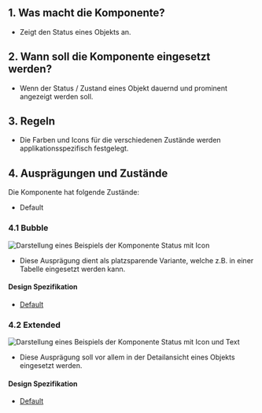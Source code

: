 ## 1. Was macht die Komponente?
* Zeigt den Status eines Objekts an.


## 2. Wann soll die Komponente eingesetzt werden?
* Wenn der Status / Zustand eines Objekt dauernd und prominent angezeigt werden soll. 


## 3. Regeln
* Die Farben und Icons für die verschiedenen Zustände werden applikationsspezifisch festgelegt.


## 4. Ausprägungen und Zustände
Die Komponente hat folgende Zustände:
* Default

### 4.1 Bubble
![Darstellung eines Beispiels der Komponente Status mit Icon](https://raw.githubusercontent.com/sbb-design-systems/sbb-design-system/master/webapp/components/status/images/Status_Bubble.png 'class: image')
* Diese Ausprägung dient als platzsparende Variante, welche z.B. in einer Tabelle eingesetzt werden kann.

#### Design Spezifikation
* [Default](https://sbb.invisionapp.com/d/main#/console/17140415/394674923/inspect)

### 4.2 Extended 
![Darstellung eines Beispiels der Komponente Status mit Icon und Text](https://raw.githubusercontent.com/sbb-design-systems/sbb-design-system/master/webapp/components/status/images/Status_Extended.png 'class: image')
* Diese Ausprägung soll vor allem in der Detailansicht eines Objekts eingesetzt werden.

#### Design Spezifikation
* [Default](https://sbb.invisionapp.com/d/main#/console/17140415/394674924/inspect)
